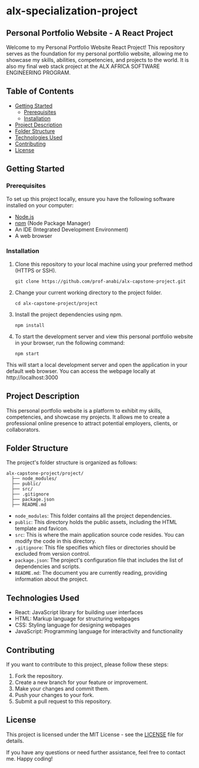 # alx-specialization-project


## Personal Portfolio Website - A React Project 

Welcome to my Personal Portfolio Website React Project! This repository serves as the foundation for my personal portfolio website, allowing me to showcase my skills, abilities, competencies, and projects to the world. It is also my final web stack project at the ALX AFRICA SOFTWARE ENGINEERING PROGRAM.

## Table of Contents
- [Getting Started](#getting-started)
  - [Prerequisites](#prerequisites)
  - [Installation](#installation)
- [Project Description](#project-description)
- [Folder Structure](#folder-structure)
- [Technologies Used](#technologies-used)
- [Contributing](#contributing)
- [License](#license)

## Getting Started

### Prerequisites
To set up this project locally, ensure you have the following software installed on your computer:

- [Node.js](https://nodejs.org/)
- [npm](https://www.npmjs.com/) (Node Package Manager)
- An IDE (Integrated Development Environment)
- A web browser 

### Installation
1. Clone this repository to your local machine using your preferred method (HTTPS or SSH).
   ```
   git clone https://github.com/prof-anabi/alx-capstone-project.git
   ```
2. Change your current working directory to the project folder.
   ```
   cd alx-capstone-project/project
   ```
3. Install the project dependencies using npm.
   ```
   npm install
   ```
4. To start the development server and view this personal portfolio website in your browser, run the following command:
    ```
    npm start
    ```
This will start a local development server and open the application in your default web browser. 
You can access the webpage locally at http://localhost:3000


## Project Description

This personal portfolio website is a platform to exhibit my skills, competencies, and showcase my projects. It allows me to create a professional online presence to attract potential employers, clients, or collaborators. 

## Folder Structure

The project's folder structure is organized as follows:

```
alx-capstone-project/project/
  ├── node_modules/
  ├── public/
  ├── src/
  ├── .gitignore
  ├── package.json
  ├── README.md
```

- `node_modules`: This folder contains all the project dependencies.
- `public`: This directory holds the public assets, including the HTML template and favicon.
- `src`: This is where the main application source code resides. You can modify the code in this directory.
- `.gitignore`: This file specifies which files or directories should be excluded from version control.
- `package.json`: The project's configuration file that includes the list of dependencies and scripts.
- `README.md`: The document you are currently reading, providing information about the project.

## Technologies Used

- React: JavaScript library for building user interfaces
- HTML: Markup language for structuring webpages
- CSS: Styling language for designing webpages
- JavaScript: Programming language for interactivity and functionality


## Contributing

If you want to contribute to this project, please follow these steps:

1. Fork the repository.
2. Create a new branch for your feature or improvement.
3. Make your changes and commit them.
4. Push your changes to your fork.
5. Submit a pull request to this repository.

## License

This project is licensed under the MIT License - see the [LICENSE](LICENSE) file for details.

If you have any questions or need further assistance, feel free to contact me. Happy coding!